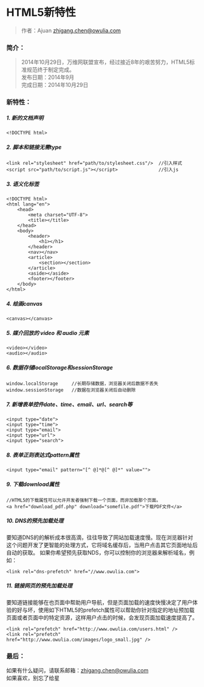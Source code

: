 # HTML5新特性
> 作者：Ajuan <zhigang.chen@owulia.com>

### 简介：
> 2014年10月29日，万维网联盟宣布，经过接近8年的艰苦努力，HTML5标准规范终于制定完成。<br>
> 发布日期：2014年9月<br>
> 完成日期：2014年10月29日<br>

### 新特性：

##### 1. 新的文档声明
    <!DOCTYPE html>

##### 2. 脚本和链接无需type
    <link rel="stylesheet" href="path/to/stylesheet.css"/>  //引入样式
    <script src="path/to/script.js"></script>               //引入js

##### 3. 语义化标签
    <!DOCTYPE html>
    <html lang="en">
        <head>
            <meta charset="UTF-8">
            <title></title>
        </head>
        <body>
            <header>
                <h1></h1>
            </header>
            <nav></nav>
            <article>
                <section></section>
            </article>
            <aside></aside>
            <footer></footer>
        </body>
    </html>

##### 4. 绘画canvas
    <canvas></canvas>
    
##### 5. 媒介回放的 video 和 audio 元素
    <video></video>
    <audio></audio>
    
##### 6. 数据存储localStorage和sessionStorage
    window.localStorage     //长期存储数据，浏览器关闭后数据不丢失
    window.sessionStorage   //数据在浏览器关闭后自动删除

##### 7. 新增表单控件date、time、email、url、search等
    <input type="date">
    <input type="time">
    <input type="email">
    <input type="url">
    <input type="search">
    
##### 8. 表单正则表达式pattern属性
    <input type="email" pattern="[^ @]*@[^ @]*" value="">

##### 9. 下载download属性
    //HTML5的下载属性可以允许开发者强制下载一个页面，而非加载那个页面。
    <a href="download_pdf.php" download="somefile.pdf">下载PDF文件</a>

##### 10. DNS的预先加载处理
要知道DNS的的解析成本很高滴，往往导致了网站加载速度慢。现在浏览器针对这个问题开发了更智能的处理方式，它将域名缓存后，当用户点击其它页面地址后自动的获取。
如果你希望预先获取NDS，你可以控制你的浏览器来解析域名，例如：

    <link rel="dns-prefetch" href="//www.owulia.com">

##### 11. 链接网页的预先加载处理
要知道链接能够在也页面中帮助用户导航，但是页面加载的速度快慢决定了用户体验的好与坏，使用如下HTML5的prefetch属性可以帮助你针对指定的地址预加载页面或者页面中的特定资源，这样用户点击的时候，会发现页面加载速度提高了。

    <link rel="prefetch" href="http://www.owulia.com/users.html" />
    <link rel="prefetch" href="http://www.owulia.com/images/logo_small.jpg" />


### 最后：
如果有什么疑问，请联系邮箱：zhigang.chen@owulia.com<br>
如果喜欢，别忘了给星